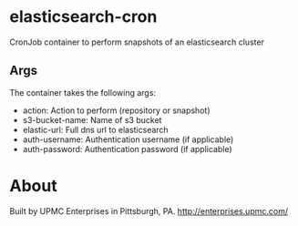 # elasticsearch-cron

CronJob container to perform snapshots of an elasticsearch cluster

## Args

The container takes the following args:

- action: Action to perform (repository or snapshot)
- s3-bucket-name: Name of s3 bucket
- elastic-url: Full dns url to elasticsearch
- auth-username: Authentication username (if applicable)
- auth-password: Authentication password (if applicable)

# About

Built by UPMC Enterprises in Pittsburgh, PA. http://enterprises.upmc.com/